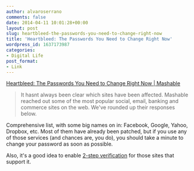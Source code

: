 ```yaml
---
author: alvaroserrano
comments: false
date: 2014-04-11 10:01:28+00:00
layout: post
slug: heartbleed-the-passwords-you-need-to-change-right-now
title: 'Heartbleed: The Passwords You Need to Change Right Now'
wordpress_id: 1637173987
categories:
- Digital Life
post_format:
- Link
---
```


[Heartbleed: The Passwords You Need to Change Right Now | Mashable](http://mashable.com/2014/04/09/heartbleed-bug-websites-affected/)



<blockquote>It hasnt always been clear which sites have been affected. Mashable reached out some of the most popular social, email, banking and commerce sites on the web. We've rounded up their responses below.</blockquote>



Comprehensive list, with some big names on in: Facebook, Google, Yahoo, Dropbox, etc. Most of them have already been patched, but if you use any of those services (and chances are, you do), you should take a minute to change your password as soon as possible. 

Also, it's a good idea to enable [2-step verification](http://en.wikipedia.org/wiki/Two-step_verification) for those sites that support it.

